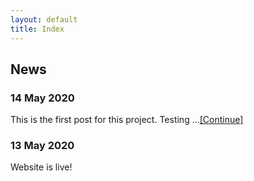 ```yaml
---
layout: default
title: Index
---
```


## News

### 14 May 2020
This is the first post for this project. Testing ...<a href="posts/test.md">[Continue]</a>


### 13 May 2020
Website is live!


